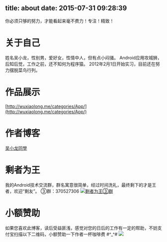 title: about
date: 2015-07-31 09:28:39
---

你必须只够的努力，才能看起来毫不费力！专注！精致！

# 关于自己
姓名吴小龙，性别男，爱好女，性情中人，但有点小闷骚。
Android应用攻城狮，后知后觉，工作之前，还不知何为程序猿。
2012年2月1日开始实习，目前还在努力摆脱菜鸟行列。

# 作品展示
[http://wuxiaolong.me/categories/App/](http://wuxiaolong.me/categories/App/)

# 作者博客
[吴小龙同學](http://weibo.com/u/2175011601)

# 剩者为王
我的Android技术交流群，群名寓意很简单，经过时间洗礼，最终剩下的才是王者，欢迎“剩友”。
③群：370527306 <a target="_blank" href="http://shang.qq.com/wpa/qunwpa?idkey=0a992ba077da4c8325cbfef1c9e81f0443ffb782a0f2135c1a8f7326baac58ac"><img border="0" src="http://pub.idqqimg.com/wpa/images/group.png" alt="剩者为王③群" title="剩者为王③群"></a>

<!-- 
②群：376526418<a target="_blank" href="http://shang.qq.com/wpa/qunwpa?idkey=832e7ce9d313be07ed4e3cadb61752bd384b11c63f41728317cfd887f23d09aa"><img border="0" src="http://pub.idqqimg.com/wpa/images/group.png" alt="剩者为王②群" title="剩者为王②群"></a>
 **请勿重复加群，谢谢。**
-->

# 小额赞助
如果您喜欢此博客，读后受益匪浅，感觉对您的日后的工作有一定的帮助，不妨支付宝扫描以下二维码，小额赞助一下作者一杯咖啡费 #^_^#
<img src="http://7q5c2h.com1.z0.glb.clouddn.com/taobao_qrcode.jpg" /> 

